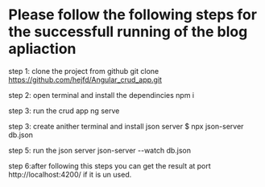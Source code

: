 
# Please follow the following steps for the successfull running of the blog apliaction


step 1: clone the project from github git clone https://github.com/hejfd/Angular_crud_app.git

step 2: open terminal and install the dependincies npm i

step 3: run the crud app ng serve

step 3: create anither terminal and install json server $ npx json-server db.json

step 5: run the json server json-server --watch db.json

step 6:after following this steps you can get the result at port http://localhost:4200/ if it is un used.